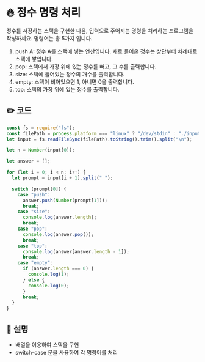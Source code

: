 # 🔥 정수 명령 처리
정수를 저장하는 스택을 구현한 다음, 입력으로 주어지는 명령을 처리하는 프로그램을 작성하세요. 명령어는 총 5가지 입니다.

1. push A: 정수 A를 스택에 넣는 연산입니다. 새로 들어온 정수는 상단부터 차례대로 스택에 쌓입니다.
2. pop: 스택에서 가장 위에 있는 정수를 빼고, 그 수를 출력합니다.
3. size: 스택에 들어있는 정수의 개수를 출력합니다.
4. empty: 스택이 비어있으면 1, 아니면 0을 출력합니다.
5. top: 스택의 가장 위에 있는 정수를 출력합니다.

## ✏️ 코드
```js
const fs = require("fs");
const filePath = process.platform === "linux" ? "/dev/stdin" : "./input.txt";
let input = fs.readFileSync(filePath).toString().trim().split("\n");

let n = Number(input[0]);

let answer = [];

for (let i = 0; i < n; i++) {
  let prompt = input[i + 1].split(" ");

  switch (prompt[0]) {
    case "push":
      answer.push(Number(prompt[1]));
      break;
    case "size":
      console.log(answer.length);
      break;
    case "pop":
      console.log(answer.pop());
      break;
    case "top":
      console.log(answer[answer.length - 1]);
      break;
    case "empty":
      if (answer.length === 0) {
        console.log(1);
      } else {
        console.log(0);
      }
      break;
  }
}
```

## 🌱 설명
- 배열을 이용하여 스택을 구현
- switch-case 문을 사용하여 각 명령어를 처리
